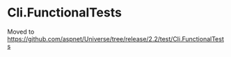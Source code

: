 # Cli.FunctionalTests

Moved to https://github.com/aspnet/Universe/tree/release/2.2/test/Cli.FunctionalTests
